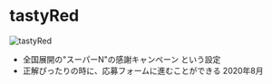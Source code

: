 # tastyRed
 ![tastyRed](https://user-images.githubusercontent.com/67646107/90304053-ce1fe180-deee-11ea-84cc-bed984683b0b.gif)
- 全国展開の"スーパーN"の感謝キャンペーン という設定
- 正解ぴったりの時に、応募フォームに進むことができる
2020年8月
